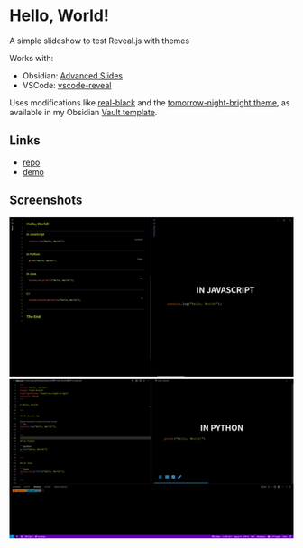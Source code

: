 # Hello, World!

A simple slideshow to test Reveal.js with themes

Works with:
  * Obsidian: [Advanced Slides](https://mszturc.github.io/obsidian-advanced-slides/)
  * VSCode: [vscode-reveal](https://marketplace.visualstudio.com/items?itemName=evilz.vscode-reveal)

Uses modifications like [real-black](https://github.com/hakimel/reveal.js/issues/3366) and the [tomorrow-night-bright theme](https://github.com/highlightjs/highlight.js/blob/main/src/styles/tomorrow-night-bright.css), as available in my Obsidian [Vault template](https://github.com/gbraad/obsidian-template).


## Links
  * [repo](https://github.com/gbraad/revealjs-test-slides)
  * [demo](https://gbraad.nl/revealjs-test-slides/)


## Screenshots

![](./obsidian.png)
![](./vscode.png)
